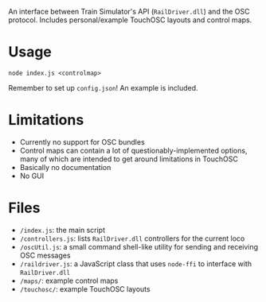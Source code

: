 An interface between Train Simulator's API (`RailDriver.dll`) and the OSC protocol.
Includes personal/example TouchOSC layouts and control maps.

# Usage

`node index.js <controlmap>`

Remember to set up `config.json`! An example is included.

# Limitations

- Currently no support for OSC bundles
- Control maps can contain a lot of questionably-implemented
options, many of which are intended to get around limitations
in TouchOSC
- Basically no documentation
- No GUI

# Files
- `/index.js`: the main script
- `/controllers.js`: lists `RailDriver.dll` controllers for the
current loco
- `/oscUtil.js`: a small command shell-like utility for sending
and receiving OSC messages
- `/raildriver.js`: a JavaScript class that uses `node-ffi` to
interface with `RailDriver.dll`
- `/maps/`: example control maps
- `/touchosc/`: example TouchOSC layouts
